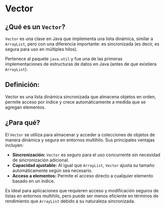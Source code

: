 # Vector

## ¿Qué es un `Vector`?

`Vector` es una clase en Java que implementa una lista dinámica, similar a `ArrayList`, pero con una diferencia importante: es sincronizada (es decir, es segura para uso en múltiples hilos).

Pertenece al paquete `java.util` y fue una de las primeras implementaciones de estructuras de datos en Java (antes de que existiera `ArrayList`).

## Definición:

Vector es una lista dinámica sincronizada que almacena objetos en orden, permite acceso por índice y crece automáticamente a medida que se agregan elementos.

## ¿Para qué?

El `Vector` se utiliza para almacenar y acceder a colecciones de objetos de manera dinámica y segura en entornos multihilo. Sus principales ventajas incluyen:

- **Sincronización:** `Vector` es seguro para el uso concurrente sin necesidad de sincronización adicional.
- **Capacidad ajustable:** Al igual que `ArrayList`, `Vector` ajusta su tamaño automáticamente según sea necesario.
- **Acceso a elementos:** Permite el acceso directo a cualquier elemento basado en un índice.

Es ideal para aplicaciones que requieren acceso y modificación seguros de listas en entornos multihilo, pero puede ser menos eficiente en términos de rendimiento que `ArrayList` debido a su naturaleza sincronizada.
